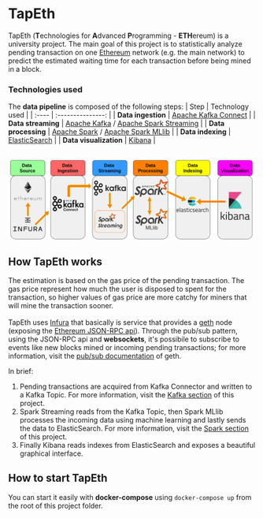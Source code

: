 # TapEth

TapEth (**T**echnologies for **A**dvanced **P**rogramming - **ETH**ereum) is a university project.
The main goal of this project is to statistically analyze pending transaction on one [Ethereum](https://ethereum.org/) network (e.g. the main network) to predict the estimated waiting time for each transaction before being mined in a block.

### Technologies used

The **data pipeline** is composed of the following steps:
| Step | Technology used |
| :---- | :---------------: |
| **Data ingestion** | [Apache Kafka Connect](https://kafka.apache.org/documentation.html#connect) |
| **Data streaming** | [Apache Kafka](https://kafka.apache.org/) / [Apache Spark Streaming](https://spark.apache.org/streaming/) |
| **Data processing** | [Apache Spark](https://spark.apache.org/) / [Apache Spark MLlib](https://spark.apache.org/mllib/) |
| **Data indexing** | [ElasticSearch](https://www.elastic.co/) |
| **Data visualization** | [Kibana](https://www.elastic.co/kibana) |

<br><img src="./docs/img/technologies.png"/>

## How TapEth works

The estimation is based on the gas price of the pending transaction. The gas price represent how much the user is disposed to spent for the transaction, so higher values of gas price are more catchy for miners that will mine the transaction sooner. <br><br>
TapEth uses [Infura](https://infura.io) that basically is service that provides a [geth](https://geth.ethereum.org/) node (exposing the [Ethereum JSON-RPC api](https://eth.wiki/json-rpc/API)). Through the pub/sub pattern, using the JSON-RPC api and **websockets**, it's possibile to subscribe to events like new blocks mined or incoming pending transactions; for more information, visit the [pub/sub documentation](https://geth.ethereum.org/docs/rpc/pubsub) of geth.

In brief:
1. Pending transactions are acquired from Kafka Connector and written to a Kafka Topic. For more information, visit the [Kafka section](./Kafka/README.md) of this project.
2. Spark Streaming reads from the Kafka Topic, then Spark MLlib processes the incoming data using machine learning and lastly sends the data to ElasticSearch. For more information, visit the [Spark section](./Spark/README.md) of this project.
3. Finally Kibana reads indexes from ElasticSearch and exposes a beautiful graphical interface.

## How to start TapEth

You can start it easily with **docker-compose** using `docker-compose up` from the root of this project folder.